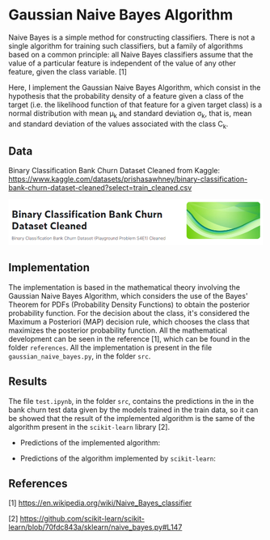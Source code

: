 # Gaussian Naive Bayes Algorithm

Naive Bayes is a simple method for constructing classifiers. There is not a single algorithm for training such classifiers, but a family of algorithms based on a common principle: all Naive Bayes classifiers assume that the value of a particular feature is independent of the value of any other feature, given the class variable. [1]

Here, I implement the Gaussian Naive Bayes Algorithm, which consist in the hypothesis that the probability density of a feature given a class of the target (i.e. the likelihood function of that feature for a given target class) is a normal distribution with mean &mu;<sub>k</sub> and standard deviation &sigma;<sub>k</sub>, that is, mean and standard deviation of the values associated with the class C<sub>k</sub>.

## Data

Binary Classification Bank Churn Dataset Cleaned from Kaggle: https://www.kaggle.com/datasets/prishasawhney/binary-classification-bank-churn-dataset-cleaned?select=train_cleaned.csv

<p align="center">
    <img width="800" src="https://github.com/Samirnunes/ml-algorithms-from-scratch/blob/main/decision_tree/images/data_image.png" alt="Material Bread logo">
<p>

## Implementation

The implementation is based in the mathematical theory involving the Gaussian Naive Bayes Algorithm, which considers the use of the Bayes' Theorem for PDFs (Probability Density Functions) to obtain the posterior probability function. For the decision about the class, it's considered the Maximum a Posteriori (MAP) decision rule, which chooses the class that maximizes the posterior probability function. All the mathematical development can be seen in the reference [1], which can be found in the folder `references`. All the implementation is present in the file `gaussian_naive_bayes.py`, in the folder `src`.

## Results

The file `test.ipynb`, in the folder `src`, contains the predictions in the in the bank churn test data given by the models trained in the train data, so it can be showed that the result of the implemented algorithm is the same of the algorithm present in the `scikit-learn` library [2].

- Predictions of the implemented algorithm:

  

- Predictions of the algorithm implemented by `scikit-learn`:



## References

[1] https://en.wikipedia.org/wiki/Naive_Bayes_classifier

[2] https://github.com/scikit-learn/scikit-learn/blob/70fdc843a/sklearn/naive_bayes.py#L147
